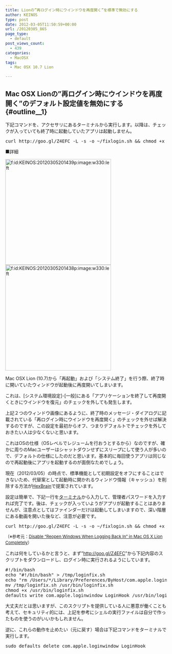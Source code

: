 ```yaml
---
title: Lionの”再ログイン時にウインドウを再度開く”を標準で無効にする
author: KEINOS
type: post
date: 2012-03-05T11:50:59+00:00
url: /20120305_865
page_type:
  - default
post_views_count:
  - 439
categories:
  - MacOSX
tags:
  - Mac OSX 10.7 Lion

---
```

## Mac OSX Lionの”再ログイン時にウインドウを再度開く”のデフォルト設定値を無効にする {#outline__1}

<div class="section">
  <p>
    下記コマンドを、アクセサリにあるターミナルから実行します。以降は、チェックが入っていても終了時に起動していたアプリは起動しません。
  </p>
  
  <pre class="syntax-highlight">
curl http://goo.gl/Z4EFC <span class="synSpecial">-L</span> <span class="synSpecial">-s</span> <span class="synSpecial">-o</span> ~/fixlogin.sh <span class="synStatement">&#38;&#38;</span> <span class="synStatement">chmod</span> <span class="synSpecial">+x</span> ~/fixlogin.sh <span class="synStatement">&#38;&#38;</span> sudo ~/fixlogin.sh <span class="synStatement">;</span> <span class="synStatement">rm</span> ~/fixlogin.sh
</pre>
  
  <p>
    ■詳細
  </p>
  
  <p>
    <div style="width:99%;">
      <a href="http://f.hatena.ne.jp/KEINOS/20120305201439" class="hatena-fotolife" target="_blank"><img src="http://cdn-ak.f.st-hatena.com/images/fotolife/K/KEINOS/20120305/20120305201439.png" alt="f:id:KEINOS:20120305201439p:image:w330:left" title="f:id:KEINOS:20120305201439p:image:w330:left" class="hatena-fotolife hatena-image-left" width="330" /></a><a href="http://f.hatena.ne.jp/KEINOS/20120305201438" class="hatena-fotolife" target="_blank"><img src="http://cdn-ak.f.st-hatena.com/images/fotolife/K/KEINOS/20120305/20120305201438.png" alt="f:id:KEINOS:20120305201438p:image:w330:left" title="f:id:KEINOS:20120305201438p:image:w330:left" class="hatena-fotolife hatena-image-left" width="330" /></a><br style="clear:both;" />
    </div>
  </p>
  
  <p>
    Mac OSX Lion (10.7)から「再起動」および「システム終了」を行う際、終了時に開いていたウィンドウが起動後に再度開いてしまいます。
  </p>
  
  <p>
    これは、[システム環境設定]-[一般]にある「アプリケーションを終了して再度開くときにウインドウを復元」のチェックを外しても発生します。
  </p>
  
  <p>
    上記２つのウィンドウ画像にあるように、終了時のメッセージ・ダイアログに記載されている「再ログイン時にウインドウを再度開く」のチェックを外せば解決するのですが、この設定を最初からオフ、つまりデフォルトでチェックを外しておきたい人は少なくないと思います。
  </p>
  
  <p>
    これはOSの仕様（OSレベルでレジュームを行おうとするから）なのですが、確かに周りのMacユーザーはシャットダウンせずにスリープにして使う人が多いので、デフォルトの仕様にしたのだと思います。基本的に毎回使うアプリは同じなので再起動後にアプリを起動するのが面倒なためでしょう。
  </p>
  
  <p>
    現在（2012/03/05）の時点で、標準機能として初期設定をオフにすることはできないため、代替案として起動時に開かれるウィンドウ情報（キャッシュ）を削除する方法が<a href="http://hexbrain.wordpress.com/2011/08/24/getting-rid-of-lions-application-restore/" target="_blank">HexBrain</a>で提案されています。
  </p>
  
  <p>
    設定は簡単で、下記一行を<a href="http://allabout.co.jp/gm/gc/2962/" target="_blank">ターミナル</a>から入力して、管理者パスワードを入力すれば完了です。後は、チェックが入っていようがアプリが起動することはありませんが、注意点としてはファインダーだけは起動してしまいますので、深い階層にある動画を開いた後など、注意が必要です。
  </p>
  
  <pre class="syntax-highlight">
curl http://goo.gl/Z4EFC <span class="synSpecial">-L</span> <span class="synSpecial">-s</span> <span class="synSpecial">-o</span> ~/fixlogin.sh <span class="synStatement">&#38;&#38;</span> <span class="synStatement">chmod</span> <span class="synSpecial">+x</span> ~/fixlogin.sh <span class="synStatement">&#38;&#38;</span> sudo ~/fixlogin.sh <span class="synStatement">;</span> <span class="synStatement">rm</span> ~/fixlogin.sh
</pre>
  
  <p>
    <span style="font-size:small;" class="deco">（※参考元：<a href="http://osxdaily.com/2011/08/25/disable-reopen-windows-when-logging-back-in-in-mac-os-x-lion-completely/" target="_blank">Disable “Reopen Windows When Logging Back In” in Mac OS X Lion Completely</a>）</span>
  </p>
  
  <p>
    これは何をしているかと言うと、まず”<a href="http://goo.gl/Z4EFC" target="_blank">http://goo.gl/Z4EFC</a>”から下記内容のスクリプトをダウンロードし、ログイン時に実行されるようにしています。
  </p>
  
  <pre class="syntax-highlight">
<span class="synComment">#!/bin/bash</span>
<span class="synStatement">echo</span><span class="synConstant"> </span><span class="synStatement">&#34;</span><span class="synConstant">#!/bin/bash</span><span class="synStatement">&#34;</span><span class="synConstant"> </span><span class="synStatement">&#62;</span> /tmp/loginfix.sh
<span class="synStatement">echo</span><span class="synConstant"> </span><span class="synStatement">&#34;</span><span class="synConstant">rm /Users/*/Library/Preferences/ByHost/com.apple.loginwindow.*</span><span class="synStatement">&#34;</span><span class="synConstant"> </span><span class="synStatement">&#62;&#62;</span> /tmp/loginfix.sh
<span class="synStatement">mv</span> /tmp/loginfix.sh /usr/bin/loginfix.sh
<span class="synStatement">chmod</span> <span class="synSpecial">+x</span> /usr/bin/loginfix.sh
defaults write com.apple.loginwindow LoginHook /usr/bin/loginfix.sh
</pre>
  
  <p>
    大丈夫だとは思いますが、このスクリプトを提供している人に悪意が働くことも考えて、セキュリティ的には、上記を参考にシェルの実行ファイルは自分で作ったものを使うのがいいかもしれません。
  </p>
  
  <p>
    逆に、これらの動作を止めたい（元に戻す）場合は下記コマンドをターミナルで実行します。
  </p>
  
  <pre class="syntax-highlight">
sudo defaults delete com.apple.loginwindow LoginHook
</pre>
</div>